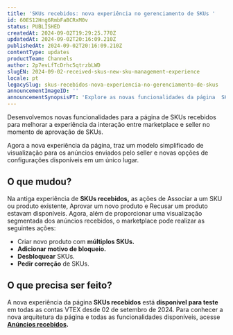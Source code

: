 ```yaml
---
title: 'SKUs recebidos: nova experiência no gerenciamento de SKUs '
id: 60ES12Hng6RmbFaBCRxM0v
status: PUBLISHED
createdAt: 2024-09-02T19:29:25.770Z
updatedAt: 2024-09-02T20:16:09.210Z
publishedAt: 2024-09-02T20:16:09.210Z
contentType: updates
productTeam: Channels
author: 2p7evLfTcDrhc5qtrzbLWD
slugEN: 2024-09-02-received-skus-new-sku-management-experience
locale: pt
legacySlug: skus-recebidos-nova-experiencia-no-gerenciamento-de-skus
announcementImageID: ''
announcementSynopsisPT: 'Explore as novas funcionalidades da página  SKUs recebidos, desenvolvidas para facilitar o dia a dia da sua operação.'
---
```


Desenvolvemos novas funcionalidades para a página de SKUs recebidos para melhorar a experiência da interação entre marketplace e seller no momento de aprovação de SKUs.  

Agora a nova experiência da página, traz um modelo simplificado de visualização para os anúncios enviados pelo seller e novas opções de configurações disponíveis em um único lugar.  

## O que mudou?

Na antiga experiência de **SKUs recebidos,** as ações de Associar a um SKU ou produto existente, Aprovar um novo produto e Recusar um produto estavam disponíveis. 
Agora, além de proporcionar uma visualização segmentada dos anúncios recebidos, o marketplace pode realizar as seguintes ações:  

- Criar novo produto com **múltiplos SKUs.**  
- **Adicionar motivo de bloqueio.**  
- **Desbloquear** SKUs.  
- **Pedir correção** de SKUs.  

## O que precisa ser feito?

A nova experiência da página **SKUs recebidos** está **disponível para teste** em todas as contas VTEX desde 02 de setembro de 2024. 
Para conhecer a nova arquitetura da página e todas as funcionalidades disponíveis, acesse **[Anúncios recebidos](/pt/tutorial/skus-recebidos-beta--4hxDUmbgOEVFSTU2Eqi8DK).**
